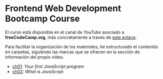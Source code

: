 # Frontend Web Development Bootcamp Course

El curso está disponible en el canal de *YouTube* asociado a **freeCodeCamp.org**, más concretamente a través de [este enlace](https://youtu.be/zJSY8tbf_ys).

Para facilitar la organización de los materiales, he estructurado el contenido en carpetas, siguiendo las marcas que se ofrecen en la sección de información del propio vídeo.

- [ch01](fcc-tutorials/fwdbc/ch01): *Your first JavaScript program*
- [ch02](fcc-tutorials/fwdbc/ch02): *What is JavaScript*

